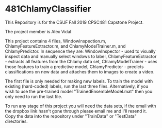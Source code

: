 # 481ChlamyClassifier

This Repository is for the CSUF Fall 2019 CPSC481 Capstone Project.

The project member is Alex Vidal

This project contains 4 files, WindowInspection.m, ChlamyFeatureExtractor.m, and ChlamyModelTrainer.m, and ChlamyPredictor.
In sequence they are:
WindowInspector - used to visually inspect data and manually select windows to label, 
ChlamyFeatureExtractor - extracts all features from the Chlamy data set, 
ChlamyModelTrainer - uses those features to train a predictive model,
ChlamyPredictor - predicts classifications on new data and attaches them to images to create a video.

The first file is only needed for making new labels. To train the model with existing (hard-coded) labels, run the last three files.
Alternatively, if you wish to use the pre-trained model "TrainedEnsembleModel.mat" then you only need to run the last file.

To run any stage of this project you will need the data sets, if the email with the dropbox link hasn't gone through please email me and I'll resend it. Copy the data into the repository under "TrainData" or "TestData" directories.
